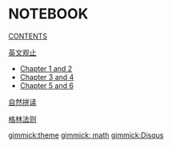 # NOTEBOOK

[CONTENTS](navigation.md)

[英文观止]()

*   [Chapter 1 and 2](english/note1&amp;2.md)
*   [Chapter 3 and 4](english/note3&amp;4.md)
*   [Chapter 5 and 6](english/note5&amp;6.md)

[自然拼读]()

[格林法则]()

[gimmick:theme](yeti)
[gimmick: math]()
[gimmick:Disqus](zlongust)